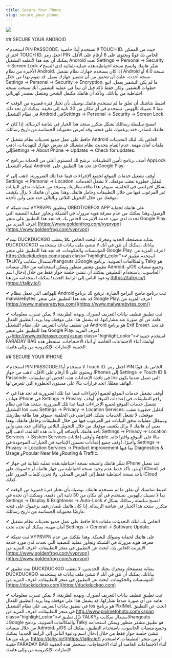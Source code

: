 ```yaml
---
title: Secure Your Phone
slug: secure_your_phone
---
```


![](/images/coverchap_3.jpg)


<div class="SECPHONE_H2" markdown="1">## SECURE YOUR ANDROID</div>




<span class="highlight_color">✔استخدم PIN PASSCODE. لا تستخدم أبدًا خاصية TOUCH ID.</span> حيث من الممكن اختراق TOUCH ID. اجعل رمز PIN الخاص بك قويًا ويحتوي على 8 أرقام على الأقل. يمكنك أن تجد هذا لأنظمة التشغيل Android تحت Settings → Personal → Security → Screen Lock.<span class="highlight_color">✔شفّر هاتفك وانسخ نسخة احتياطية.</span>هذه عملية تلقائية لدى النسخ الأخيرة من نظام Android. إذا كان يستخدم جهازك نظام تشغيل Android نسخة 4.0 أو نسخة أحدث، عليك أن تتحقق من أن تشفير جهازك يعمل. قد تقوم بهذا من خلال Settings → Personal → Security → Encryption. ما لم يكن التشفير يعمل، اتبع خطوات التشفير. ولكن فقط تأكد قبل أن تبدأ في عملية التشفير، أنك نسخت نسخة احتياطية من بياناتك، وتأكد أن هاتفك مكتمل الشحن ومتصل بمصدر كهربائي. 

<span class="highlight_color">✔ اضبط شاشتك أن تغلق ما لم تستخدم هاتفك.</span>نوصيك بأن تختار فترة قصيرة من الوقت مما لا تصيبك بالهوس. نستخدم في أي مكان من 30 ثانية إلى دقيقة. يمكنك أن تجد ذلك في نظام التشغيل Android فيSettings → Personal → Security → Screen Lock.

<span class="highlight_color">✔ امسح سلسلة رسائلك بشكل متكرر</span> ستجد هذا الخيار في شاشة الرسالة. إذا كان هاتفك مُصادر، فقد يرغموك على فتحه، وقد تُعرض محتوياته الحساسة من تاريخ رسائلك.




<span class="highlight_color">✔ حافظ على عمل جميع تحديثات نظام تشغيل Android الخاص بك.</span> لتلك التحديثات ملفات أمان مهمة. عدم القيام بتحديث نظام تشغيلك قد يعرض جهازك للتهديدات، اذهب إلىSettings → About Phone → Updates → Check for updates. 

<span class="highlight_color">✔ أضف برنامج تأمين التطبيقات.</span> نرشح لك لمستوى أعلى من الحماية ببرنامج AppLock لنظام التشغيل Android. قد تجد هذا التطبيق على Google Play.

<span class="highlight_color">✔ أوقف تشغيل خدمات الموقع لجميع الإجراءات فيما عدا تلك الضرورية.</span> اذهب إلى Settings → Personal → Location. لتقليل خطورة تعقب موقعك، لا تشغل الخدمات بشكل افتراضي في الخلفية، سيوفر هذا طاقة بطاريتك وسيحد من عمليات تدفق البيانات غير المرغوب فيها من خلال التطبيقات وحامل هاتفك. وهذا يعني أن هاتفك لا يزال يكشف موقعك من خلال التحويل الثلاثي وبالتالي حدد متى وأين تأخذه.

<span class="highlight_color">✔ ثبت شبكة VYPRVPN وتطبيق ORBOT/ORFOX APP على هاتفك لحماية الوصول.</span>وهذا يمكنك من عدم معرفة هوية مرورك في الشبكة وتجاوز عملية التصفية التي تحدث لدى مورد خدمة الإنترنت الخاص بك. قد تجد هذا التطبيق على متجر Google Play. اعرف المزيد من [https://www.goldenfrog.com/vyprvpn](https://www.goldenfrog.com/vyprvpn)


<span class="highlight_color">✔ثبت</span> DUCKDUCKGO بمثابة متصفحك الجديد ومحرك البحث الخاص بكلا يتعقب DUCKDUCKGO بياناتك، يمكنك أن تثق في أنك لا تنشئ ملف بيانات قد يستخدمه المؤسسات والحكومات. قد تجد هذا التطبيق على متجر Google Play. اعرف المزيد من [https://duckduckgo.com<span](https://duckduckgo.com<span) class="highlight_color">✔استخدم تطبيق TALKY</span>لاستبدال سكايب وhangouts لـGoogle والمكالمات الصوتية. برنامج Talky هو تطبيق مشفر متطور ويمكن استخدامه من خلال منصات Adnroid، وiOS وجميع منصات الحاسوب. باستخدام التطبيقن يمكنك أن تنشئ جلسة حوار فقط من خلال إدخال اسم ودعوة الناس إلى الرابط الجديد! يمكنك استخدامه من هنا [https://talky.io/](https://talky.io/)

<span class="highlight_color">✔ للهواتف التي تعمل بنظام Android</span>ثبت برنامج ماسح البرامج الضارة، نرشح لك برنامج malwarebytes. قد تجد هذا التطبيق على متجر Google Play. اعرف المزيد من [https://www.malwarebytes.com/](https://www.malwarebytes.com/)

<span class="highlight_color">✔ ثبت تطبيق تنظيف بيانات التعريف لصورك.</span> وبهذه الطريقة، لا يمكن تسرب معلومات هامة عن أي صورة عند مشاركتها. قد يشمل هذا على موقعك وما يزيد. التطبيق الفعال في تنظيف بيانات التعريف على نظام التشغيل Android هو برنامج Exif Eraser. قد تجد هذا التطبيق على متجر Google Play. اعرف المزيد من[http://www.exiferaser.com/<span](http://www.exiferaser.com/<span) class="highlight_color">✔استخدم حقيبة FARADAY BAG لهاتفك</span> أثناء الاجتماعات الخاصة أو أثناء الاحتجاجات. ستحظر هذه الحقيبة الإشارات الإلكترونية من وإلى هاتفك.

<div class="SECPHONE_H2" markdown="1">## SECURE YOUR IPHONE</div>




<span class="highlight_color">✔استخدم PIN PASSCODE.</span>لا تستخدم أبدًا Touch ID. اجعل رمز PIN الخاص بك قويًا ويحتوي على 8 أرقام على الأقل. اذهب من جهاز iPhones إلى Settings → Touch ID &amp; Passcode. في نافذة الإعدادات هذه، افحص أي تطبيقات Ios التي تتصل عندما يكون الهاتف مغلقًا. اتخذ قرارات بناءً على مستوى الخطورة التي تتعرض لها.

<span class="highlight_color">✔ أوقف تشغيل خدمات الموقع لجميع الإجراءات فيما عدا تلك الضرورية.</span>قد تجد هذا في هواتف iPhone في Settings → Privacy. راجع التطبيقات في إعدادات الموقع. أوقف تشغيل خدمات الموقع لجميع الإجراءات فيما عدا تلك الضرورية. ستجد هذا في نظام التشغيل Ios تحت Settings → Privacy → Location Services. لتقليل خطورة تعقب موقعك، لا تشغل الخدمات بشكل افتراضي في الخلفية، سيوفر هذا طاقة بطاريتك وسيقلل عمليات تدفق البيانات غير المرغوب فيها من خلال التطبيقات وحامل هاتفك. وهذا يعني أن هاتفك لا يزال يكشف موقعك من خلال التحويل الثلاثي وبالتالي حدد متى وأين تأخذ هاتفك.بالإضافة إلى ذات هذه القائمة، اذهب إلى Settings → Privacy → Location Services → System Services وأوقف إعلانات Apple بناءً على الموقع واقتراحاته. وأخيرًا، أوقف جميع إعدادات تحسين الإنتاجية في الخيارات الموجودة في Settings → Privacy → Location Services → Product improvement بما فيها Diagnostics &amp; Usage وPopular Near Me وRouting &amp; Traffic.




<span class="highlight_color">✔ شفّر هاتفك وانسخه نسخة احتياطية.</span>هذه عملية تلقائية في جهاز iPhone عند تفعيل الرمز، تأكد فقط عدم وجود نسخة احتياطية من جهاز هاتفك أو حاسوبك على iCloud. قم بأخذ نسخة احتياطية فقط إلى القرص المحلي، ولا تخزن كلمات المرور على iCloud كذلك.

<span class="highlight_color">✔ اضبط شاشتك أن تغلق ما لم تستخدم هاتفك.</span> نوصيك بأن تختار فترة قصيرة من الوقت بما لا تصيبك بالهوس. نستخدم في أي مكان من 30 ثانية إلى دقيقة، ويمكنك أن تجده في Settings → Display &amp; Brightness → Auto-Lock.<span class="highlight_color">✔امسح سلسلة رسائلك بشكل متكرر.</span> ستجد هذا الخيار في شاشة الرسالة. إذا كان هاتفك مُصادر،فقد يرغموك على فتحه عارضًا محتوياته الحساسة من تاريخ رسائلك.

<span class="highlight_color">✔ حافظ على عمل جميع تحديثات نظام تشغيل ios الخاص بك.</span> لتلك التحديثات ملفات أمان مهمة، يمكنك أن تجده تحت Settings → General → Software Update.

<span class="highlight_color">✔ ثبت شبكة VYPRVPN على هاتفك لحماية وصولك للشبكة.</span> وهذا يمّكنك من عدم معرفة هوية مرورك في الشبكة وتجاوز عملية التصفية التي تحدث لدى مورد خدمة الإنترنت الخاص بك. ابحث عن التطبيق في متجر التطبيقات. اعرف المزيد من [https://www.goldenfrog.com/vyprvpn](https://www.goldenfrog.com/vyprvpn)




<span class="highlight_color">✔ ثبت تطبيق DUCKDUCKGO بمثابة متصفحك ومحرك بحثك الجديدين.</span> لا يتعقب DUCKDUCKGO بياناتك، يمكنك أن تثق في أنك لا تنشئ ملف بيانات قد يستخدمه المؤسسات والحكومات. ابحث عن التطبيق في متجر التطبيقات. اعرف المزيد من [https://duckduckgo.com](https://duckduckgo.com)

<span class="highlight_color">✔ ثبت تطبيق تنظيف بيانات التعريف لصورك.</span> وبهذه الطريقة، لا يمكن تسرب معلومات هامة عن أي صورة عندما تشاركها. قد يشمل هذا على موقعك وما يزيد. التطبيق الفعال في تنطيق بيانات التعريف على نظام التشغيل Ios هو برنامج PixlMet. ابحث عن التطبيق في متجر التطبيقات. اعرف المزيد من [http://www.pixlmetphoto.com/<span](http://www.pixlmetphoto.com/<span) class="highlight_color">✔نزّل تطبيق TALKY</span>لاستبدال سكايب وhangouts لـGoogle والمكالمات الصوتية. برنامج Talky هو تطبيق مشفر متطور ويمكن استخدامه من خلال منصات Adnroid، وiOS وجميع منصات الحاسوب. باستخدام التطبيق، يمكنك أن تنشئ جلسة حوار فقط من خلال إدخال اسم ودعوة الناس إلى الرابط الجديد! يمكنك تنزيله من هنا  [https://talky.io/](https://talky.io/)  أو من متجر التطبيقات.<span class="highlight_color">✔استخدم حقيبة FARADAY BAG</span> أثناء الاجتماعات الخاصة أو أثناء الاحتجاجات. ستحظر هذه الحقيبة الإشارات الإلكترونية من وإلى هاتفك.